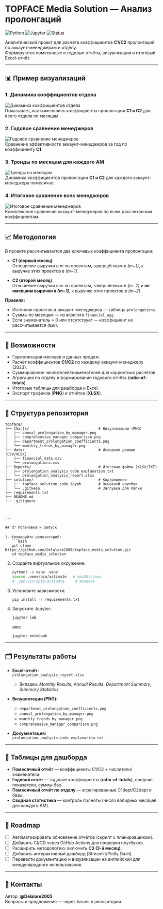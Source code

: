 # TOPFACE Media Solution — Анализ пролонгаций

![Python](https://img.shields.io/badge/Python-3.9%2B-blue.svg?logo=python)
![Jupyter](https://img.shields.io/badge/Jupyter-Notebook-orange.svg?logo=jupyter)
![Status](https://img.shields.io/badge/status-active-success.svg)

Аналитический проект для расчёта коэффициентов **C1/C2** пролонгаций по аккаунт-менеджерам и отделу.  
Формируются помесячные и годовые отчёты, визуализации и итоговый Excel-отчёт.

---

## 📊 Пример визуализаций

### 1. Динамика коэффициентов отдела
![Динамика коэффициентов отдела](Charts/department_prolongation_coefficients.png)  
Показывает, как изменялись коэффициенты пролонгации **C1 и C2** для всего отдела по месяцам.

### 2. Годовое сравнение менеджеров
![Годовое сравнение менеджеров](Charts/annual_prolongation_by_manager.png)  
Сравнение эффективности аккаунт-менеджеров за год по коэффициенту **C1**.

### 3. Тренды по месяцам для каждого AM
![Тренды по месяцам](Charts/monthly_trends_by_manager.png)  
Динамика коэффициентов пролонгации **C1 и C2** для каждого аккаунт-менеджера помесячно.

### 4. Итоговое сравнение всех менеджеров
![Итоговое сравнение менеджеров](Charts/comprehensive_manager_comparison.png)  
Комплексное сравнение аккаунт-менеджеров по всем рассчитанным коэффициентам.


---

## 📈 Методология

В проекте рассчитываются два ключевых коэффициента пролонгации:

- **C1 (первый месяц)**  
  Отношение выручки в *m* по проектам, завершённым в *(m−1)*, к выручке этих проектов в *(m−1)*.  

- **C2 (второй месяц)**  
  Отношение выручки в *m* по проектам, завершённым в *(m−2)* и **не имевшим выручки в *(m−1)***, к выручке этих проектов в *(m−2)*.  

**Правила:**
- Источник проектов и аккаунт-менеджеров — таблица `prolongations`.  
- Суммы по месяцам — из агрегата `financial_agg`.  
- Если знаменатель = 0 или отсутствует — коэффициент не рассчитывается (`NaN`).  

---

## 🚀 Возможности
- Гармонизация месяцев и данных продаж.  
- Расчёт коэффициентов **C1/C2** по каждому аккаунт-менеджеру (2023).  
- Суммирование числителей/знаменателей для корректных расчётов.  
- Агрегация по отделу и формирование годового отчёта (**ratio-of-totals**).  
- Итоговые таблицы для дашборда и Excel.  
- Экспорт графиков (**PNG**) и отчётов (**XLSX**).  

---

## 🧱 Структура репозитория

```text
topface/
├── Charts/                                # Визуализации (PNG)
│   ├── annual_prolongation_by_manager.png
│   ├── comprehensive_manager_comparison.png
│   ├── department_prolongation_coefficients.png
│   └── monthly_trends_by_manager.png
├── data/                                  # Исходные данные (CSV/XLSX)
│   ├── financial_data.csv
│   └── prolongations.csv
├── Reports/                               # Итоговые файлы (XLSX/TXT)
│   ├── prolongation_analysis_code_explanation.txt
│   └── prolongation_analysis_report.xlsx
├── solution/                              # Код/решения
│   ├── topface_solution_code.ipynb        # Основной ноутбук
│   └── .gitkeep                           # Заглушка для папки
├── requirements.txt
├── README.md
└── .gitignore



---

## 📦 Установка и запуск

1. Клонируйте репозиторий:
   ```bash
   git clone https://github.com/Delalore2005/topface_media_solution.git
   cd topface_media_solution
   ```

2. Создайте виртуальное окружение:
   ```bash
   python3 -m venv .venv
   source .venv/bin/activate   # macOS/Linux
   # .venv\Scripts\activate     # Windows
   ```

3. Установите зависимости:
   ```bash
   pip install -r requirements.txt
   ```

4. Запустите Jupyter:
   ```bash
   jupyter lab
   ```
   или:
   ```bash
   jupyter notebook
   ```

---

## 🗂️ Результаты работы

- **Excel-отчёт:**  
  `prolongation_analysis_report.xlsx`  
  - Вкладки: *Monthly Results*, *Annual Results*, *Department Summary*, *Summary Statistics*

- **Визуализации (PNG):**
  - `department_prolongation_coefficients.png`
  - `annual_prolongation_by_manager.png`
  - `monthly_trends_by_manager.png`
  - `comprehensive_manager_comparison.png`

- **Документация:**  
  `prolongation_analysis_code_explanation.txt`

---

## 📑 Таблицы для дашборда

- **Помесячный отчёт** — коэффициенты C1/C2 + числители/знаменатели.  
- **Годовой отчёт** — годовые коэффициенты (**ratio-of-totals**), средние показатели, суммы баз.  
- **Помесячный отчёт по отделу** — агрегированные C1dept/C2dept и базы.  
- **Сводная статистика** — контроль полноты (число валидных месяцев для каждого AM).  

---

## 📅 Roadmap

- [ ] Автоматизировать обновление отчётов (скрипт с планировщиком).  
- [ ] Добавить CI/CD через GitHub Actions для проверки ноутбуков.  
- [ ] Расширить методологию: включить **C3 (3-й месяц)**.  
- [ ] Добавить интерактивный дашборд (Streamlit/Plotly Dash).  
- [ ] Перевести документацию и визуализации на английский для международного использования.  

---

## 👤 Контакты

Автор: **@Delalore2005**  
Вопросы и предложения — через Issues в репозитории.
